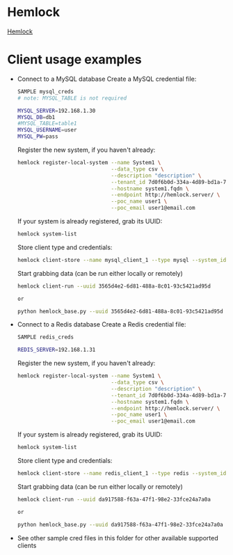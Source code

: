 Hemlock
=======

[Hemlock](https://github.com/Lab41/Hemlock/)

Client usage examples
=====================

- Connect to a MySQL database
    Create a MySQL credential file:
    ```bash
    SAMPLE mysql_creds
    # note: MYSQL_TABLE is not required

    MYSQL_SERVER=192.168.1.30
    MYSQL_DB=db1
    #MYSQL_TABLE=table1
    MYSQL_USERNAME=user
    MYSQL_PW=pass
    ```

    Register the new system, if you haven't already:
    ```bash
    hemlock register-local-system --name System1 \
                                  --data_type csv \
                                  --description "description" \
                                  --tenant_id 7d0f6b0d-334a-4d89-bd1a-70e8e1c04aa6 \
                                  --hostname system1.fqdn \
                                  --endpoint http://hemlock.server/ \
                                  --poc_name user1 \
                                  --poc_email user1@email.com
    ```

    If your system is already registered, grab its UUID:
    ```bash
    hemlock system-list
    ```

    Store client type and credentials:
    ```bash
    hemlock client-store --name mysql_client_1 --type mysql --system_id 7d0f6b0d-334a-4d89-bd1a-70e8e1c04aa6 --credential_file /path/to/mysql_creds 
    ```

    Start grabbing data (can be run either locally or remotely)
    ```bash
    hemlock client-run --uuid 3565d4e2-6d81-488a-8c01-93c5421ad95d

    or

    python hemlock_base.py --uuid 3565d4e2-6d81-488a-8c01-93c5421ad95d --client mysql
    ```

- Connect to a Redis database
    Create a Redis credential file:
    ```bash
    SAMPLE redis_creds

    REDIS_SERVER=192.168.1.31
    ```

    Register the new system, if you haven't already:
    ```bash
    hemlock register-local-system --name System1 \
                                  --data_type csv \
                                  --description "description" \
                                  --tenant_id 7d0f6b0d-334a-4d89-bd1a-70e8e1c04aa6 \
                                  --hostname system1.fqdn \
                                  --endpoint http://hemlock.server/ \
                                  --poc_name user1 \
                                  --poc_email user1@email.com
    ```

    If your system is already registered, grab its UUID:
    ```bash
    hemlock system-list
    ```

    Store client type and credentials:
    ```bash
    hemlock client-store --name redis_client_1 --type redis --system_id 7d0f6b0d-334a-4d89-bd1a-70e8e1c04aa6 --credential_file /path/to/redis_creds 
    ```

    Start grabbing data (can be run either locally or remotely)
    ```bash
    hemlock client-run --uuid da917588-f63a-47f1-98e2-33fce24a7a0a

    or

    python hemlock_base.py --uuid da917588-f63a-47f1-98e2-33fce24a7a0a --client redis
    ```


- See other sample cred files in this folder for other available supported 
  clients
